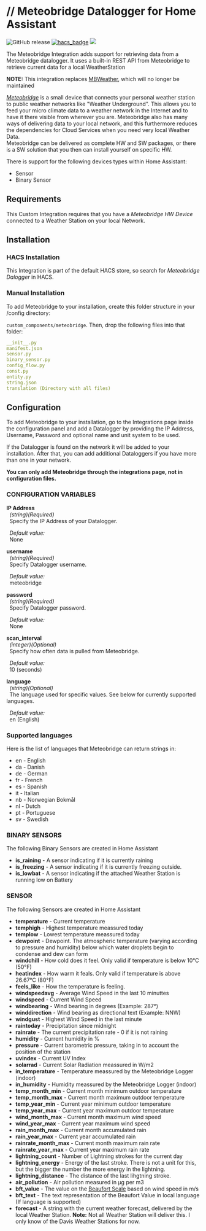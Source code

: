 # // Meteobridge Datalogger for Home Assistant
![GitHub release](https://img.shields.io/github/release/briis/meteobridge.svg?style=flat-square)
[![hacs_badge](https://img.shields.io/badge/HACS-Default-orange.svg?style=flat-square)](https://github.com/custom-components/hacs) [![](https://img.shields.io/badge/COMMUNITY-FORUM-success?style=flat-square)](https://community.home-assistant.io/t/meteobridge-weather-logger-integration/154263)

The Meteobridge Integration adds support for retrieving data from a Meteobridge datalogger. It uses a built-in REST API from Meteobridge to retrieve current data for a local WeatherStation

**NOTE:** This integration replaces [MBWeather](https://github.com/briis/mbweather), which will no longer be maintained

[*Meteobridge*](https://www.meteobridge.com/wiki/index.php/Home) is a small device that connects your personal weather station to public weather networks like "Weather Underground". This allows you to feed your micro climate data to a weather network in the Internet and to have it there visible from wherever you are. Meteobridge also has many ways of delivering data to your local network, and this furthermore reduces the dependencies for Cloud Services when you need very local Weather Data.<br>
Meteobridge can be delivered as complete HW and SW packages, or there is a SW solution that you then can install yourself on specific HW.<br>

There is support for the following devices types within Home Assistant:
* Sensor
* Binary Sensor

## Requirements
This Custom Integration requires that you have a *Meteobridge HW Device* connected to a Weather Station on your local Network.

## Installation

### HACS Installation
This Integration is part of the default HACS store, so search for *Meteobridge Dalogger* in HACS.

### Manual Installation

To add Meteobridge to your installation, create this folder structure in your /config directory:

`custom_components/meteobridge`.
Then, drop the following files into that folder:

```yaml
__init__.py
manifest.json
sensor.py
binary_sensor.py
config_flow.py
const.py
entity.py
string.json
translation (Directory with all files)
```

## Configuration
To add Meteobridge to your installation, go to the Integrations page inside the configuration panel and add a Datalogger by providing the IP Address, Username, Password and optional name and unit system to be used.

If the Datalogger is found on the network it will be added to your installation. After that, you can add additional Dataloggers if you have more than one in your network.

**You can only add Meteobridge through the integrations page, not in configuration files.**

### CONFIGURATION VARIABLES
**IP Address**<br>
&nbsp;&nbsp;*(string)(Required)*<br>
&nbsp;&nbsp;Specify the IP Address of your Datalogger.

&nbsp;&nbsp;*Default value:*<br>
&nbsp;&nbsp;None

**username**<br>
&nbsp;&nbsp;*(string)(Required)*<br>
&nbsp;&nbsp;Specify Datalogger username.

&nbsp;&nbsp;*Default value:*<br>
&nbsp;&nbsp;meteobridge

**password**<br>
&nbsp;&nbsp;*(string)(Required)*<br>
&nbsp;&nbsp;Specify Datalogger password.

&nbsp;&nbsp;*Default value:*<br>
&nbsp;&nbsp;None

**scan_interval**<br>
&nbsp;&nbsp;*(integer)(Optional)*<br>
&nbsp;&nbsp;Specify how often data is pulled from Meteobridge.

&nbsp;&nbsp;*Default value:*<br>
&nbsp;&nbsp;10 (seconds)

**language**<br>
&nbsp;&nbsp;*(string)(Optional)*<br>
&nbsp;&nbsp;The language used for specific values. See below for currently supported languages.

&nbsp;&nbsp;*Default value:*<br>
&nbsp;&nbsp;en (English)

### Supported languages
Here is the list of languages that Meteobridge can return strings in:
* en - English
* da - Danish
* de - German
* fr - French
* es - Spanish
* it - Italian
* nb - Norwegian Bokmål
* nl - Dutch
* pt - Portuguese
* sv - Swedish

### BINARY SENSORS
The following Binary Sensors are created in Home Assistant

* **is_raining** - A sensor indicating if it is currently raining
* **is_freezing** - A sensor indicating if it is currently freezing outside.
* **is_lowbat** - A sensor indicating if the attached Weather Station is running low on Battery

### SENSOR
The following Sensors are created in Home Assistant

* **temperature** - Current temperature
* **temphigh** - Highest temperature meassured today
* **templow** - Lowest temperature meassured today
* **dewpoint** - Dewpoint. The atmospheric temperature (varying according to pressure and humidity) below which water droplets begin to condense and dew can form
* **windchill** - How cold does it feel. Only valid if temperature is below 10°C (50°F)
* **heatindex** - How warm it feals. Only valid if temperature is above 26.67°C (80°F)
* **feels_like** - How the temperature is feeling.
* **windspeedavg** - Average Wind Speed in the last 10 minuttes
* **windspeed** - Current Wind Speed
* **windbearing** - Wind bearing in degrees (Example: 287°)
* **winddirection** - Wind bearing as directional text (Example: NNW)
* **windgust** - Highest Wind Speed in the last minute
* **raintoday** - Precipitation since midnight
* **rainrate** - The current precipitation rate - 0 if it is not raining
* **humidity** - Current humidity in %
* **pressure** - Current barometric pressure, taking in to account the position of the station
* **uvindex** - Current UV Index
* **solarrad** - Current Solar Radiation meassured in W/m2
* **in_temperature** - Temperature meassured by the Meteobridge Logger (indoor)
* **in_humidity** - Humidity meassured by the Meteobridge Logger (indoor)
* **temp_month_min** - Current month minimum outdoor temperature
* **temp_month_max** - Current month maximum outdoor temperature
* **temp_year_min** - Current year minimum outdoor temperature
* **temp_year_max** - Current year maximum outdoor temperature
* **wind_month_max** - Current month maximum wind speed
* **wind_year_max** - Current year maximum wind speed
* **rain_month_max** - Current month accumulated rain
* **rain_year_max** - Current year accumulated rain
* **rainrate_month_max** - Current month maximum rain rate
* **rainrate_year_max** - Current year maximum rain rate
* **lightning_count** - Number of Lightning strokes for the current day
* **lightning_energy** - Energy of the last stroke. There is not a unit for this, but the bigger the number the more energy in the lightning.
* **lightning_distance** - The distance of the last lihgtning stroke.
* **air_pollution** - Air pollution measured in µg per m3
* **bft_value** - The value on the [Beaufort Scale](https://www.rmets.org/resource/beaufort-scale) based on wind speed in m/s
* **bft_text** - The text representation of the Beaufort Value in local language (If language is supported)
* **forecast** - A string with the current weather forecast, delivered by the local Weather Station. **Note:** Not all Weather Station will deliver this. I only know of the Davis Weather Stations for now.
